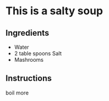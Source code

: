 # This is a salty soup
## Ingredients
 - Water
 - 2 table spoons  Salt 
 - Mashrooms
## Instructions
boil more
